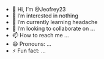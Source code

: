- 👋 Hi, I’m @Jeofrey23
- 👀 I’m interested in nothing
- 🌱 I’m currently learning headache
- 💞️ I’m looking to collaborate on ...
- 📫 How to reach me ...
- 😄 Pronouns: ...
- ⚡ Fun fact: ...

<!---
Jeofrey23/Jeofrey23 is a ✨ special ✨ repository because its `README.md` (this file) appears on your GitHub profile.
You can click the Preview link to take a look at your changes.
--->
